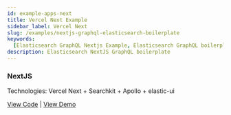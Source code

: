```yaml
---
id: example-apps-next
title: Vercel Next Example
sidebar_label: Vercel Next
slug: /examples/nextjs-graphql-elasticsearch-boilerplate
keywords:
  [Elasticsearch GraphQL Nextjs Example, Elasticsearch GraphQL boilerplate]
description: Elasticsearch NextJS GraphQL boilerplate
---
```


### NextJS

Technologies: Vercel Next + Searchkit + Apollo + elastic-ui

[View Code](https://github.com/searchkit/searchkit/tree/next/examples/next-demo) | [View Demo](https://demo.searchkit.co)
